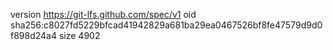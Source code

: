 version https://git-lfs.github.com/spec/v1
oid sha256:c8027fd5229bfcad41942829a681ba29ea0467526bf8fe47579d9d0f898d24a4
size 4902
